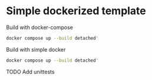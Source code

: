 # Simple dockerized template

Build with docker-compose
```bash 
docker compose up --build detached'
```
Build with simple docker
```bash 
docker compose up --build detached'
```
TODO
Add unittests